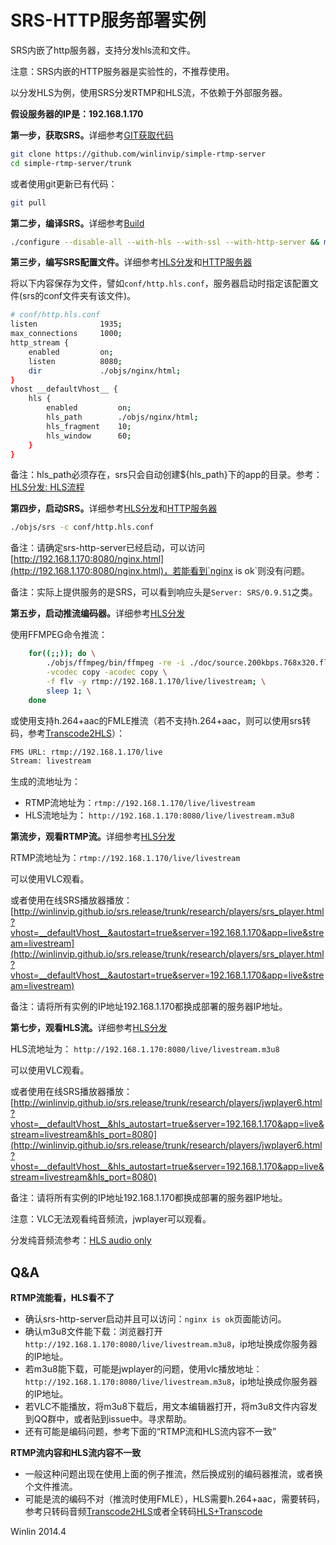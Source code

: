 # SRS-HTTP服务部署实例

SRS内嵌了http服务器，支持分发hls流和文件。

注意：SRS内嵌的HTTP服务器是实验性的，不推荐使用。

以分发HLS为例，使用SRS分发RTMP和HLS流，不依赖于外部服务器。

<strong>假设服务器的IP是：192.168.1.170</strong>

<strong>第一步，获取SRS。</strong>详细参考[GIT获取代码](https://github.com/winlinvip/simple-rtmp-server/wiki/v1_CN_Git)

```bash
git clone https://github.com/winlinvip/simple-rtmp-server
cd simple-rtmp-server/trunk
```

或者使用git更新已有代码：

```bash
git pull
```

<strong>第二步，编译SRS。</strong>详细参考[Build](https://github.com/winlinvip/simple-rtmp-server/wiki/v1_CN_Build)

```bash
./configure --disable-all --with-hls --with-ssl --with-http-server && make
```

<strong>第三步，编写SRS配置文件。</strong>详细参考[HLS分发](https://github.com/winlinvip/simple-rtmp-server/wiki/v1_CN_DeliveryHLS)和[HTTP服务器](https://github.com/winlinvip/simple-rtmp-server/wiki/v1_CN_HTTPServer)

将以下内容保存为文件，譬如`conf/http.hls.conf`，服务器启动时指定该配置文件(srs的conf文件夹有该文件)。

```bash
# conf/http.hls.conf
listen              1935;
max_connections     1000;
http_stream {
    enabled         on;
    listen          8080;
    dir             ./objs/nginx/html;
}
vhost __defaultVhost__ {
    hls {
        enabled         on;
        hls_path        ./objs/nginx/html;
        hls_fragment    10;
        hls_window      60;
    }
}
```

备注：hls_path必须存在，srs只会自动创建${hls_path}下的app的目录。参考：[HLS分发: HLS流程](https://github.com/winlinvip/simple-rtmp-server/wiki/v1_CN_DeliveryHLS)

<strong>第四步，启动SRS。</strong>详细参考[HLS分发](https://github.com/winlinvip/simple-rtmp-server/wiki/v1_CN_DeliveryHLS)和[HTTP服务器](https://github.com/winlinvip/simple-rtmp-server/wiki/v1_CN_HTTPServer)

```bash
./objs/srs -c conf/http.hls.conf
```

备注：请确定srs-http-server已经启动，可以访问[http://192.168.1.170:8080/nginx.html](http://192.168.1.170:8080/nginx.html)，若能看到`nginx is ok`则没有问题。

备注：实际上提供服务的是SRS，可以看到响应头是`Server: SRS/0.9.51`之类。

<strong>第五步，启动推流编码器。</strong>详细参考[HLS分发](https://github.com/winlinvip/simple-rtmp-server/wiki/v1_CN_DeliveryHLS)

使用FFMPEG命令推流：

```bash
    for((;;)); do \
        ./objs/ffmpeg/bin/ffmpeg -re -i ./doc/source.200kbps.768x320.flv \
        -vcodec copy -acodec copy \
        -f flv -y rtmp://192.168.1.170/live/livestream; \
        sleep 1; \
    done
```

或使用支持h.264+aac的FMLE推流（若不支持h.264+aac，则可以使用srs转码，参考[Transcode2HLS](https://github.com/winlinvip/simple-rtmp-server/wiki/v1_CN_SampleTranscode2HLS)）：

```bash
FMS URL: rtmp://192.168.1.170/live
Stream: livestream
```

生成的流地址为：
* RTMP流地址为：`rtmp://192.168.1.170/live/livestream`
* HLS流地址为： `http://192.168.1.170:8080/live/livestream.m3u8`

<strong>第流步，观看RTMP流。</strong>详细参考[HLS分发](https://github.com/winlinvip/simple-rtmp-server/wiki/v1_CN_DeliveryHLS)

RTMP流地址为：`rtmp://192.168.1.170/live/livestream`

可以使用VLC观看。

或者使用在线SRS播放器播放：[http://winlinvip.github.io/srs.release/trunk/research/players/srs_player.html?vhost=__defaultVhost__&autostart=true&server=192.168.1.170&app=live&stream=livestream](http://winlinvip.github.io/srs.release/trunk/research/players/srs_player.html?vhost=__defaultVhost__&autostart=true&server=192.168.1.170&app=live&stream=livestream)

备注：请将所有实例的IP地址192.168.1.170都换成部署的服务器IP地址。

<strong>第七步，观看HLS流。</strong>详细参考[HLS分发](https://github.com/winlinvip/simple-rtmp-server/wiki/v1_CN_DeliveryHLS)

HLS流地址为： `http://192.168.1.170:8080/live/livestream.m3u8`

可以使用VLC观看。

或者使用在线SRS播放器播放：[http://winlinvip.github.io/srs.release/trunk/research/players/jwplayer6.html?vhost=__defaultVhost__&hls_autostart=true&server=192.168.1.170&app=live&stream=livestream&hls_port=8080](http://winlinvip.github.io/srs.release/trunk/research/players/jwplayer6.html?vhost=__defaultVhost__&hls_autostart=true&server=192.168.1.170&app=live&stream=livestream&hls_port=8080)

备注：请将所有实例的IP地址192.168.1.170都换成部署的服务器IP地址。

注意：VLC无法观看纯音频流，jwplayer可以观看。

分发纯音频流参考：[HLS audio only](https://github.com/winlinvip/simple-rtmp-server/wiki/v1_CN_DeliveryHLS#hlsaudioonly)

## Q&A

<strong>RTMP流能看，HLS看不了</strong>
* 确认srs-http-server启动并且可以访问：`nginx is ok`页面能访问。
* 确认m3u8文件能下载：浏览器打开`http://192.168.1.170:8080/live/livestream.m3u8`，ip地址换成你服务器的IP地址。
* 若m3u8能下载，可能是jwplayer的问题，使用vlc播放地址：`http://192.168.1.170:8080/live/livestream.m3u8`，ip地址换成你服务器的IP地址。
* 若VLC不能播放，将m3u8下载后，用文本编辑器打开，将m3u8文件内容发到QQ群中，或者贴到issue中。寻求帮助。
* 还有可能是编码问题，参考下面的“RTMP流和HLS流内容不一致”

<strong>RTMP流内容和HLS流内容不一致</strong>
* 一般这种问题出现在使用上面的例子推流，然后换成别的编码器推流，或者换个文件推流。
* 可能是流的编码不对（推流时使用FMLE），HLS需要h.264+aac，需要转码，参考只转码音频[Transcode2HLS](https://github.com/winlinvip/simple-rtmp-server/wiki/v1_CN_SampleTranscode2HLS)或者全转码[HLS+Transcode](https://github.com/winlinvip/simple-rtmp-server/wiki/v1_CN_DeliveryHLS#wiki-hls%E5%92%8Ctranscode)

Winlin 2014.4